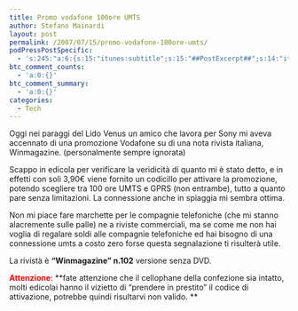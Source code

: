 ```yaml
---
title: Promo vodafone 100ore UMTS
author: Stefano Mainardi
layout: post
permalink: /2007/07/15/promo-vodafone-100ore-umts/
podPressPostSpecific:
  - 's:245:"a:6:{s:15:"itunes:subtitle";s:15:"##PostExcerpt##";s:14:"itunes:summary";s:15:"##PostExcerpt##";s:15:"itunes:keywords";s:17:"##WordPressCats##";s:13:"itunes:author";s:10:"##Global##";s:15:"itunes:explicit";s:2:"No";s:12:"itunes:block";s:2:"No";}";'
btc_comment_counts:
  - 'a:0:{}'
btc_comment_summary:
  - 'a:0:{}'
categories:
  - Tech
---
```

Oggi nei paraggi del Lido Venus un amico che lavora per Sony mi aveva accennato di una promozione Vodafone su di una nota rivista italiana, Winmagazine. (personalmente sempre ignorata)

Scappo in edicola per verificare la veridicità di quanto mi è stato detto, e in effetti con soli 3,90€ viene fornito un codicillo per attivare la promozione, potendo scegliere tra 100 ore UMTS e GPRS (non entrambe), tutto a quanto pare senza limitazioni. La connessione anche in spiaggia mi sembra ottima.

Non mi piace fare marchette per le compagnie telefoniche (che mi stanno alacremente sulle palle) ne a riviste commerciali, ma se come me non hai voglia di regalare soldi alle compagnie telefoniche ed hai bisogno di una connessione umts a costo zero forse questa segnalazione ti risulterà utile.

La rivistà è **&#8220;Winmagazine&#8221; n.102** versione senza DVD.

**<font color="#ff0000">Attenzione</font>**: **fate attenzione che il cellophane della confezione sia intatto, molti edicolai hanno il vizietto di &#8220;prendere in prestito&#8221; il codice di attivazione, potrebbe quindi risultarvi non valido. **